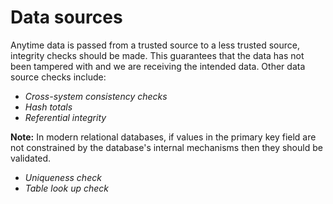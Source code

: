 # Data sources

Anytime data is passed from a trusted source to a less trusted source,
integrity checks should be made.
This guarantees that the data has not been tampered with and we are receiving
the intended data. Other data source checks include:

* _Cross-system consistency checks_
* _Hash totals_
* _Referential integrity_

**Note:** In modern relational databases, if values in the primary key field
are not constrained by the database's internal mechanisms then they should be
validated.

* _Uniqueness check_
* _Table look up check_
